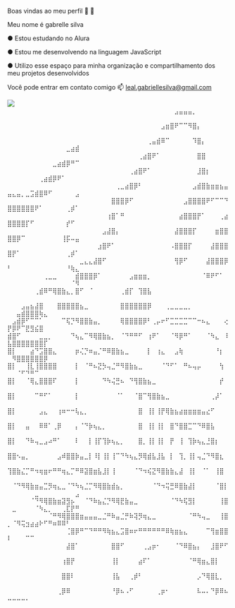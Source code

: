 Boas vindas ao meu perfil 🩷 🩷

Meu nome é gabrelle silva 

● Estou estudando no Alura

● Estou me desenvolvendo na linguagem JavaScript

● Utilizo esse espaço para minha organização e compartilhamento dos meu projetos desenvolvidos

Você pode entrar em contato comigo 📫
leal.gabriellesilva@gmail.com

![](https://media1.tenor.com/m/of68oV6UxnAAAAAd/gato-beijo-gato-gostoso.gif)
⠀⠀⠀⠀⠀⠀⠀⠀⠀⠀⠀⠀⠀⠀⠀⠀⠀⠀⠀⠀⠀⠀⠀⠀⠀⠀⠀⠀⠀⠀⠀⠀⠀⠀⠀⠀⠀⣠⣤⣤⣤⡀⠀⠀⠀⠀⠀⠀⠀⠀⠀⠀⠀⠀⠀⠀⠀⠀⠀⠀⠀⠀⠀⠀⠀
⠀⠀⠀⠀⠀⠀⠀⠀⠀⠀⠀⠀⠀⠀⠀⠀⠀⠀⠀⠀⠀⠀⠀⠀⠀⠀⠀⠀⠀⠀⠀⠀⠀⠀⣠⣶⣿⠟⠉⠉⠻⣿⡄⠀⠀⠀⠀⠀⠀⠀⠀⠀⠀⠀⠀⠀⠀⠀⠀⠀⠀⠀⠀⠀⠀
⠀⠀⠀⠀⠀⠀⠀⠀⠀⠀⠀⠀⠀⠀⠀⠀⠀⠀⠀⠀⠀⠀⠀⠀⠀⠀⠀⠀⠀⠀⠀⢀⣤⣾⠿⠉⠀⠀⠀⠀⠀⠹⣿⡄⠀⠀⠀⠀⠀⠀⠀⠀⠀⠀⠀⠀⠀⠀⠀⠀⠀⠀⣀⣴⣾
⠀⠀⠀⠀⠀⠀⠀⠀⠀⠀⠀⠀⠀⠀⠀⠀⠀⠀⠀⠀⠀⠀⠀⠀⠀⠀⠀⠀⠀⢀⣴⣿⠟⠁⠀⠀⠀⠀⠀⠀⠀⠀⣿⣿⠀⠀⠀⠀⠀⠀⠀⠀⠀⠀⠀⠀⠀⠀⠀⣀⣴⣾⡿⠛⠉
⠀⠀⠀⠀⠀⠀⠀⠀⠀⠀⠀⠀⠀⠀⠀⠀⠀⠀⠀⠀⠀⠀⠀⠀⠀⠀⠀⢀⣴⣿⠟⠁⠀⠀⠀⠀⠀⠀⠀⠀⠀⠀⣸⣿⡆⠀⠀⠀⠀⠀⠀⠀⠀⠀⠀⠀⢀⣴⣾⡿⠟⠁⠀⠀⠀
⠀⠀⠀⠀⠀⠀⠀⠀⠀⠀⠀⠀⠀⠀⠀⠀⠀⠀⠀⠀⠀⠀⠀⠀⢀⣀⣴⣿⡿⠃⠀⠀⠀⠀⠀⠀⠀⠀⠀⠀⠀⣠⣾⣿⣷⣶⣶⣦⣤⣤⣄⣤⡀⣀⣩⣾⣿⠿⠋⠀⠀⠀⠀⠀⣠
⠀⠀⠀⠀⠀⠀⠀⠀⠀⠀⠀⠀⠀⠀⠀⠀⠀⠀⠀⠀⠀⠀⠀⣿⣿⣿⡿⠋⠀⠀⠀⠀⠀⠀⠀⠀⠀⠀⠀⣠⣿⣿⣿⣿⠟⠋⠉⠉⠙⣿⣿⣿⣿⣿⣿⠟⠁⠀⠀⠀⠀⠀⢀⡾⠁
⠀⠀⠀⠀⠀⠀⠀⠀⠀⠀⠀⠀⠀⠀⠀⠀⠀⠀⠀⠀⠀⠀⢰⣿⠁⠛⠀⠀⠀⠀⠀⠀⠀⠀⠀⠀⠀⠀⣴⣿⣿⣿⡟⠁⠀⠀⠀⢀⣴⣿⣿⣿⣿⡏⠋⠀⠀⠀⠀⠀⠀⠀⡞⠋⠀
⠀⠀⠀⠀⠀⠀⠀⠀⠀⠀⠀⠀⠀⠀⠀⠀⠀⠀⠀⠀⠀⣠⣼⣿⡄⠀⠀⠀⠀⠀⠀⠀⠀⠀⠀⠀⠀⣼⣿⣿⣿⡏⠀⠀⠀⠀⣶⣿⣿⣿⣿⡿⠉⠀⠀⠀⠀⠀⠀⠀⠀⢸⡯⠤⣤
⠀⠀⠀⠀⠀⠀⠀⠀⠀⠀⠀⠀⠀⠀⠀⠀⠀⠀⠀⠀⣰⣿⠟⠁⠀⠀⠀⠀⠀⠀⠀⠀⠀⠀⠀⠀⠠⣿⣿⣿⡏⠀⠀⠀⠀⣼⣿⣿⣿⣿⡟⠁⠀⠀⠀⠀⠀⠀⠀⠀⠀⠀⢀⡾⠁
⠀⠀⠀⠀⠀⠀⠀⠀⠀⠀⠀⠀⠀⠀⠀⠀⣀⣄⣄⣼⣿⠋⠀⠀⠀⠀⠀⠀⠀⠀⠀⠀⠀⠀⠀⠀⠀⢻⡿⠋⠀⠀⠀⠀⣼⣿⣿⣿⡿⠃⠀⠀⠀⠀⠀⠀⠀⠀⠀⠀⠀⠀⠘⢷⣄
⠀⠀⠀⠀⠀⠀⠀⠀⢀⣀⣀⠀⠀⠀⠀⣾⣿⣿⣿⡿⠁⠀⠀⠀⠀⠀⠀⣠⣶⣶⣶⡀⠀⠀⠀⠀⠀⠀⠀⠀⠀⠀⠀⠈⠿⠟⠋⠁⠀⠀⠀⠀⠀⠀⠀⠀⠀⠀⠀⠀⠀⠀⠀⠈⠻
⠀⠀⠀⠀⠀⠀⢀⣾⠿⠛⢿⣿⣷⣄⡀⣿⠋⠀⠈⠀⠀⠀⠀⠀⠀⢀⣾⡏⠀⢹⣿⣧⠀⠀⠀⠀⠀⠀⠀⠀⠀⠀⠀⠀⠀⠀⠀⠀⠀⠀⠀⠀⠀⠀⠀⠀⠀⠀⠀⠀⠀⠀⠀⠀⠀
⠀⠀⠀⣠⣤⣦⣼⣿⠀⠀⠀⣿⣿⣿⣿⣿⣦⣀⠀⠀⠀⠀⠀⠀⠀⣿⣿⣿⣿⣿⣿⡿⠀⠀⠀⢀⣀⣀⣀⣀⡀⠀⠀⠀⠀⠀⠀⠀⠀⠀⠀⣤⣾⣿⣿⣿⢷⣄⠀⠀⠀⠀⠀⠀⠀
⠀⣠⣾⡿⠋⠉⠉⠁⠀⠀⠀⠀⠉⢯⡙⠻⣿⣿⣷⣤⡀⠀⠀⠀⠀⢿⣿⣿⣿⣿⡿⠃⢀⡤⠖⠋⣉⣉⣉⣉⠉⠉⠒⠦⣄⠀⠀⠀⢔⡟⡿⠟⠉⣟⣻⣮⣿⠀⠀⠀⠀⠀⠀⠀⠀
⣾⣿⠋⠀⠀⠀⠀⣀⣀⡀⠀⠀⠀⠀⠙⢦⣄⠉⠻⢿⣿⣷⣦⡀⠀⠈⠙⠛⠛⠋⠀⢰⠟⠁⠀⠀⠈⠻⡿⠛⠁⠀⠀⠀⠈⠳⣄⠀⠸⣧⣿⣿⣿⣿⣿⣿⣿⡏⠀⠀⠀⠀⠀⠀⠀
⣿⡇⠀⠀⠀⣴⠙⣩⣿⣿⣄⠀⠀⠀⠀⡶⢌⡙⠶⣤⡈⠛⠿⣿⣷⣦⣀⠀⠀⠀⠀⡇⠀⢰⣄⠀⠀⣠⢷⠀⠀⠀⠀⠀⠀⠀⠘⡆⠀⠀⠻⣿⣿⣿⣿⣿⣿⡿⠀⠀⠀⠀⠀⠀⠀
⣿⡇⠀⠀⢸⣇⢸⣿⣿⣿⣿⠀⠀⠀⠀⡇⠀⠈⠛⠦⣝⡳⢤⣈⠛⠻⣿⣷⣦⣀⠀⠀⠀⠀⠈⠙⠋⠁⠀⠛⠦⢤⡤⠀⠀⠀⠀⢳⠀⠀⠀⠈⠋⠙⠛⠉⠀⠀⠀⠀⠀⠀⠀⠀⠀
⣿⡇⠀⠀⠈⢿⣄⣿⣿⣿⠏⠀⠀⠀⠀⡇⠀⠀⠀⠀⠀⠙⠳⢬⣛⠦⠀⠙⢻⣿⣷⣦⣀⠀⠀⠀⠀⠀⠀⠀⠀⠀⠀⠀⠀⠀⠀⡞⠀⠀⠀⠀⠀⠀⠀⠀⠀⠀⠀⠀⠀⠀⠀⠀⠀
⣿⡇⠀⠀⠀⠀⠉⠛⠋⠁⠀⠀⠀⠀⠀⡇⠀⠀⠀⠀⠀⠀⠀⠀⠈⠁⠀⠀⠈⣿⠉⢻⣿⣷⣦⣀⠀⠀⠀⠀⠀⠀⠀⠀⠀⢀⡼⠁⠀⠀⠀⠀⠀⠀⠀⠀⠀⠀⠀⠀⠀⠀⠀⠀⠀
⣿⡇⠀⠀⠀⠀⠀⣠⣄⠀⠀⢰⠶⠒⠒⢧⣄⡀⠀⠀⠀⠀⠀⠀⠀⠀⠀⠀⠀⣿⠀⢸⡇⢸⡟⢿⣷⣦⣴⣶⣶⣶⣶⣤⣔⠋⠀⠀⠀⠀⠀⠀⠀⠀⠀⠀⠀⠀⠀⠀⠀⠀⠀⠀⠀
⣿⡇⠀⠀⣤⠀⠀⠿⠿⠁⢀⡿⠀⠀⠀⡄⠈⠙⡷⢦⣄⡀⠀⠀⠀⠀⠀⠀⠀⣿⠀⢸⡇⢸⡇⠀⣿⠙⣿⣿⣉⠉⠙⠿⣿⣧⠀⠀⠀⠀⠀⠀⠀⠀⠀⠀⠀⠀⠀⠀⠀⠀⠀⠀⠀
⣿⡇⠀⠀⠙⠷⢤⣀⣠⠴⠛⠁⠀⠀⠀⠇⠀⠀⡇⢸⡏⢹⡷⢦⣄⡀⠀⠀⠀⣿⡀⢸⡇⢸⡇⠀⡟⠀⢸⠀⢹⡷⢦⣄⣘⣿⡆⠀⠀⠀⠀⠀⠀⠀⠀⠀⠀⠀⠀⠀⠀⠀⠀⠀⠀
⣿⣿⠢⣤⡀⠀⠀⠀⠀⠀⠀⣠⠾⣿⣿⡷⣤⣀⡇⠸⡇⢸⡇⢸⠉⠙⠳⢦⣄⡻⢿⣾⣧⣸⣧⠀⡇⠀⢹⡀⢸⡇⢤⣈⠙⠻⣿⣆⠀⠀⠀⠀⠀⠀⠀⠀⠀⠀⠀⠀⠀⠀⠀⠀⠀
⢹⣿⣷⣌⡉⠛⠲⢶⣶⠖⠛⠛⢶⣄⡉⠛⠿⣽⣿⣶⣧⣸⡇⢸⠀⠀⠀⠀⠈⠙⠲⢮⣝⠻⣿⣷⣷⣄⣼⠀⢸⡇⠀⠈⠁⠀⢸⣿⠀⠀⠀⠀⠀⠀⠀⠀⠀⠀⠀⠀⠀⠀⠀⠀⠀
⠀⠈⠙⠻⢿⣷⣶⣤⣉⡻⢶⣄⣀⠈⠙⠳⢦⣈⡉⠻⢿⣿⣷⣾⣦⡀⠀⠀⠀⠀⠀⠀⠈⠙⠲⢭⣛⠿⣿⣷⣼⡇⠀⠀⠀⠀⠈⣿⡇⠀⠀⠀⠀⠀⠀⣀⠀⠀⠀⠀⠀⠀⠀⠀⣠
⠀⠀⠀⠀⠀⠈⠙⠻⢿⣿⣷⣶⣽⣻⡦⠀⠀⠈⠙⠷⣦⣌⡙⠻⢿⣟⣷⣤⣀⠀⠀⠀⠀⠀⠀⠀⠈⠙⠳⢯⣻⡇⠀⠀⠀⠀⠀⢸⣿⠀⣀⠀⠀⠀⠀⠈⠳⣄⡀⠀⠀⢀⣏⡟⠛
⠀⠀⠀⠀⠀⠀⠀⠀⠀⠈⠛⠻⢿⣿⣿⣿⣶⣤⣤⣤⣀⣈⠛⠷⣤⣈⡛⠷⢽⡻⢶⣄⣀⠀⠀⠀⠀⠀⠀⠀⠈⠛⠳⢤⣀⠀⠀⢸⣿⡀⠈⠻⢭⣲⣴⣴⠗⠋⠛⠶⠿⠿⠃⠀⠀
⠀⠀⠀⠀⠀⠀⠀⠀⠀⠀⠀⠀⠀⢈⣿⡿⠛⠉⠙⠛⠛⠻⢷⣦⣄⣩⣿⠶⠖⠛⠛⠛⠛⠛⠛⠿⢷⣶⣦⣄⠀⠀⠀⠀⠉⢻⣶⣿⣿⠇⠀⠀⠀⠉⠉⠀⠀⠀⠀⠀⠀⠀⠀⠀⠀
⠀⠀⠀⠀⠀⠀⠀⠀⠀⠀⠀⠀⠀⣼⣿⠁⠀⠀⠀⠀⠀⠀⠀⣿⣿⠋⠀⠀⠀⠀⢀⣠⡶⠂⠀⠀⠀⠈⠙⠿⣿⣦⡄⠀⠀⣸⣿⠟⠋⠀⠀⠀⠀⠀⠀⠀⠀⠀⠀⠀⠀⠀⠀⠀⠀
⠀⠀⠀⠀⠀⠀⠀⠀⠀⠀⠀⠀⢰⣿⡟⠀⠀⠀⠀⠀⠀⠀⠀⢸⡇⠀⠀⠀⠀⣴⠏⠁⠀⠀⠀⠀⠀⠀⠀⠀⠈⠛⢿⣶⣄⣿⡇⠀⠀⠀⠀⠀⠀⠀⠀⠀⠀⠀⠀⠀⠀⠀⠀⠀⠀
⠀⠀⠀⠀⠀⠀⠀⠀⠀⠀⠀⠀⣿⣿⠇⠀⠀⠀⠀⠀⠀⠀⠀⢸⣧⠀⠀⢀⡾⠃⠀⠀⠀⠀⠀⠀⠀⠀⠀⠀⠀⠀⡠⠙⢿⣿⣇⡀⠀⠀⠀⠀⠀⠀⠀⠀⠀⠀⠀⠀⠀⠀⠀⠀⠀
⠀⠀⠀⠀⠀⠀⠀⠀⠀⠀⠀⢀⡿⠿⠀⠀⠀⠀⠀⠀⠀⠀⠀⠘⡿⠦⠠⠋⠀⠀⠀⠀⠀⢀⡶⠂⠀⠀⠀⠀⠀⠀⠧⠤⠄⠙⡿⠿⠦⠤⠤⠤⠤⠄⠀⠀⠀⠀⠀⠀⠀⠀⠀⠀⠀
